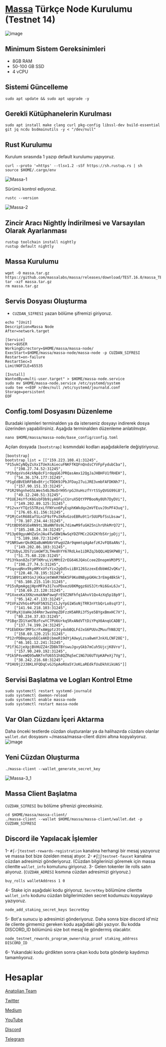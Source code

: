 # [Massa](https://github.com/koltigin/Massa-Turkce) Türkçe Node Kurulumu (Testnet 14)
![image](https://user-images.githubusercontent.com/102043225/191850755-6183c74f-24d3-43f3-930f-3254a28ee332.png)

##  Minimum Sistem Gereksinimleri
* 8GB RAM
* 50-100 GB SSD
* 4 vCPU

## Sistemi Güncelleme
```shell
sudo apt update && sudo apt upgrade -y
```

## Gerekli Kütüphanelerin Kurulması
```shell
sudo apt install make clang curl pkg-config libssl-dev build-essential git jq ncdu bsdmainutils -y < "/dev/null"
```

## Rust Kurulumu
Kurulum sırasında 1 yazıp default kurulumu yapıyoruz.

```shell
curl --proto '=https' --tlsv1.2 -sSf https://sh.rustup.rs | sh
source $HOME/.cargo/env
```
![Massa-1](https://user-images.githubusercontent.com/102043225/191853793-fbd73b8f-62c5-4405-b332-956fb069025b.JPG)

Sürümü kontrol ediyoruz.
```shell
rustc --version
```
![Massa-2](https://user-images.githubusercontent.com/102043225/191853858-fc6ec5d2-7505-4381-a642-462227f93b8c.JPG)

## Zincir Aracı Nightly İndirilmesi ve Varsayılan Olarak Ayarlanması
```shell
rustup toolchain install nightly
rustup default nightly
```

## Massa Kurulumu
```shell
wget -O massa.tar.gz https://github.com/massalabs/massa/releases/download/TEST.16.0/massa_TEST.16.0_release_linux.tar.gz
tar -xzf massa.tar.gz
rm massa.tar.gz
```

## Servis Dosyası Oluşturma
* `CUZDAN_SIFRESI` yazan bölüme şifremizi giriyoruz.
```shell
echo "[Unit]
Description=Massa Node
After=network.target

[Service]
User=$USER
WorkingDirectory=$HOME/massa/massa-node/
ExecStart=$HOME/massa/massa-node/massa-node -p CUZDAN_SIFRESI
Restart=on-failure
RestartSec=3
LimitNOFILE=65535

[Install]
WantedBy=multi-user.target" > $HOME/massa-node.service
sudo mv $HOME/massa-node.service /etc/systemd/system
sudo tee <<EOF >/dev/null /etc/systemd/journald.conf
Storage=persistent
EOF
``` 

## Config.toml Dosyasını Düzenleme
Buradaki işlemleri terminalden ya da isterseniz dosyayı indirerek dosya üzerinden yapabilirsiniz. Aşağıda terminalden düzenleme anlatılmıştır.
```shell 
nano $HOME/massa/massa-node/base_config/config.toml
```  

Açılan dosyada `[bootstrap]` kısmındaki kodları aşağıdakilerle değiştiriyoruz.
```shell 
[bootstrap]
bootstrap_list = [["159.223.108.41:31245", "P15ukCyNQyZsXx1TUeXcAiecuFNKFfKQFnQndsCYVFpFydubCba"],
	["198.27.74.52:31245", "P1hdgsVsd4zkNp8cF1rdqqG6JPRQasAmx12QgJaJHBHFU1fRHEH"],
	["54.36.174.177:31245", "P1gEdBVEbRFbBxBtrjcTDDK9JPbJFDay27uiJRE3vmbFAFDKNh7"],
	["157.90.151.33:31245", "P1R29hgnheGSLWes54bJNvDrH95rpGJXuHszfYrtSSyQVGG99i8"],
	["49.12.240.51:31245", "P1UEJ4sYfcK6GsbFDb9iyA6FujCUruX5QtYPPBooNy8Uh7DyDVi"],
	["149.202.89.125:31245", "P12vxrYTQzS5TRzxLfFNYxn6PyEsphKWkdqx2mVfEuvJ9sPF43uq"],
	["176.65.61.156:31245", "P1MjCotR68EafSLn1F9zfPu3kRvGzoEBRu9t1r5UUPbfSsLbsaw"],
	["78.107.234.44:31245", "P1tBD958SEeRN9tL3BaNNf8s9L7dimwM9fuGH25nihrUhkMrQ72"],
	["185.248.24.34:31245", "P13p69gyuWHZaSnJAu4TwSBW1NwSqYDZFMCc2GX2KYb5XrjpDjj"],
	["5.189.160.72:31245", "P1NRSwmrQkdKQaBuWHbNrVFwgUZAr9qmmtq4gAefzKJvFQ8aANs"],
	["149.202.86.103:31245", "P12UbyLJDS7zimGWf3LTHe8hYY67RdLke1iDRZqJbQQLHQSKPW8j"],
	["51.75.60.228:31245", "P13Ykon8Zo73PTKMruLViMMtE2rEG646JQ4sCcee2DnopmVM3P5"],
	["198.27.74.5:31245", "P1qxuqNnx9kyAMYxUfsYiv2gQd5viiBX126SzzexEdbbWd2vQKu"],
	["120.48.78.195:31245", "P1SB9tLWXtGnJjKkajmtWmR7N6K5F9Ko8N8ypGKHc3rEmg4BkSk"],
	["65.108.215.110:31245", "P15sRpmAgqjHpnMFPa317xxPDxezU8KMggz6US3JtrNi6GxL6Jx"],
	["158.69.23.120:31245", "P1XxexKa3XNzvmakNmPawqFrE9Z2NFhfq1AhvV1Qx4zXq5p1Bp9"],
	["95.142.47.133:31245", "P1VFa2VhGs4PUdF5N3SZjCLJyYpG1WSoNjTRR3nYtbQrLo8sqY3"],
	["141.94.218.103:31245", "P1VRyXjUaHeJd4Rmr3waVmpZDFzzH5ARRi3f5ye5BYgxBmxHC7X"],
	["80.234.37.83:31245", "P1BqrZD1YaH7BzFcwYC7PU6Urkq5RxANdVTtDiYPqX6AnqUCADB"],
	["137.74.199.24:31245", "P1EbEKmr3MFScrFxAWgptz3ty4obBQLFdJxG6PUUvZMuufhN8JQ"],
	["158.69.120.215:31245", "P12rPDBmpnpnbECeAKDjbmeR19dYjAUwyLzsa8wmYJnkXLCNF28E"],
	["46.101.12.241:31245", "P1f3GJjeXpjBVHUZZ4rZDBkTBYswuJgvyGkb7mCuh5UjcjK8Vro"],
	["157.90.249.192:31245", "P1k5P4veWQ95wNKfnfU6551h8QZRq5eC1NG7U6UTVpKAPeXj7Vg"],
	["38.242.216.60:31245", "P1HU9j2J38KLXFQDqCvGJSpAoRUa5YJoKLaREdkfUuDkhXikUAS"]]
```

## Servisi Başlatma ve Logları Kontrol Etme
```shell
sudo systemctl restart systemd-journald
sudo systemctl daemon-reload
sudo systemctl enable massa-node
sudo systemctl restart massa-node
``` 

## Var Olan Cüzdanı İçeri Aktarma
Daha önceki testlerde cüzdan oluşturanlar ya da halihazırda cüzdanı olanlar `wallet.dat` dosyasını ~/massa/massa-client dizini altına kopyalıyoruz.
![image](https://user-images.githubusercontent.com/102043225/191854241-3475e65b-5acc-4397-bd73-c5d1410f56a6.png)

## Yeni Cüzdan Oluşturma
```shell 
./massa-client --wallet_generate_secret_key 
```  
![Massa-3_1](https://user-images.githubusercontent.com/102043225/191856385-8f713e55-9e35-4b10-8a15-f2fb78f1ad09.jpg)

## Massa Client Başlatma
`CUZDAN_SIFRESI` bu bölüme şifrenizi gireceksiniz.
```shell
cd $HOME/massa/massa-client/
./massa-client --wallet $HOME/massa/massa-client/wallet.dat -p CUZDAN_SIFRESI
```  

## Discord ile Yapılacak İşlemler

1- `#⌠✅⌡testnet-rewards-registration` kanalına herhangi bir mesaj yazıyoruz ve massa bot bize özelden mesaj atıyor.
2- `#⌠💸⌡testnet-faucet` kanalına cüzdan adresimizi gönderiyoruz. (Cüzdan bilgilerinizi göremek için massa clientte `wallet_info` komutunu giriyoruz.
3- Gelen tokenler ile rolls satın alıyoruz. (`CUZDAN_ADRESI` kısmına cüzdan adresimizi giriyoruz.)
```shell
buy_rolls walletAddress 1 0
```
4- Stake için aşağıdaki kodu giriyoruz. `SecretKey` bölümüne clientte `wallet_info` kodunu cüzdan bilgilerimizden secret kodumuzu kopyalayıp yazıyoruz. 
```shell
node_add_staking_secret_keys SecretKey 
```
5- Bot'a sunucu ip adresimizi gönderiyoruz. Daha sonra bize discord id'miz ile cliente girmemiz gereken kodu aşağıdaki gibi yazıyor. Bu kodda DISCORD_ID bölümünü size bot mesaj ile göndermiş olacaktır.
```shell
node_testnet_rewards_program_ownership_proof staking_address DISCORD_ID
```
6- Yukarıdaki kodu girdikten sonra çıkan kodu bota gönderip kaydımızı tamamlıyoruz.


# Hesaplar

[Anatolian Team](https://anatolianteam.com)

[Twitter](https://twitter.commehmetkoltigin)

[Medium](https://medium.com/@mehmetkoltigin)

[YouTube](https://www.youtube.com/channel/UCmLgaftx5e38BE0E7gpY2dA)

[Discord](https://discordapp.com/users/837933958280904737)

[Telegram](https://t.me/mehmetkoltigin)
